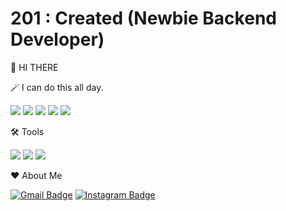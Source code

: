 # 201 : Created (Newbie Backend Developer)
<!--
**BearWithpy/BearWithpy** is a ✨ _special_ ✨ repository because its `README.md` (this file) appears on your GitHub profile.
Here are some ideas to get you started:
- 🔭 I’m currently working on ...
- 🌱 I’m currently learning ...
- 👯 I’m looking to collaborate on ...
- 🤔 I’m looking for help with ...
- 💬 Ask me about ...
- 📫 How to reach me: ...
- 😄 Pronouns: ...
- ⚡ Fun fact: ...
- 👌 Interested in...
-->
🌱 HI THERE


🪄 I can do this all day.

<img src="https://img.shields.io/badge/spring-6DB33F?style=flat-square&logo=spring&logoColor=white"/> <img src="https://img.shields.io/badge/springboot-6DB33F?style=flat-square&logo=springboot&logoColor=white"/> <img src="https://img.shields.io/badge/JavaScript-F7DF1E?style=flat-square&logo=JavaScript&logoColor=white"/> <img src="https://img.shields.io/badge/nodejs-339933?style=flat-square&logo=nodedotjs&logoColor=white"/> <img src="https://img.shields.io/badge/express-000000?style=flat-square&logo=express&logoColor=white"/>

🛠️ Tools 

 <img src="https://img.shields.io/badge/Visual Studio Code-007ACC?style=flat-square&logo=Visual Studio Code&logoColor=white"/> <img src="https://img.shields.io/badge/IntelliJ IDEA-423de0?style=flat-square&logo=IntelliJ IDEA&logoColor=white"/> 
 <img src="https://img.shields.io/badge/GitHub-181717?style=flat-square&logo=GitHub&logoColor=white"/>
 
<!--
👌 Wanna Learn...
<img src="https://img.shields.io/badge/nestjs-E0234E?style=flat-square&logo=nestjs&logoColor=white"/> <img src="https://img.shields.io/badge/go-00ADD8?style=flat-square&logo=go&logoColor=white"/> 
-->

❤️ About Me

[![Gmail Badge](https://img.shields.io/badge/-Gmail-d14836?style=flat-square&logo=Gmail&logoColor=white&link=mailto:pksjmh5295@gmail.com)](mailto:pksjmh5295@gmail.com)
[![Instagram Badge](https://img.shields.io/badge/-Instagram-dd2a7b?style=flat-square&logo=instagram&logoColor=white&link=https://www.instagram.com/jxnsx_5295/)](https://www.instagram.com/jxnsx_5295/)
<!--[![Tistory Badge](https://img.shields.io/badge/-Tistory-F36D5D?style=flat-square&logo=Tistory&logoColor=FFFFFF)](https://reverselevel.tistory.com/)-->
</div>
